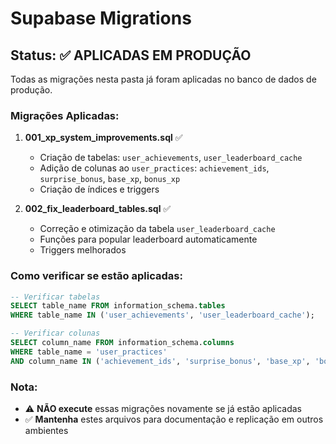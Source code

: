 # Supabase Migrations

## Status: ✅ APLICADAS EM PRODUÇÃO

Todas as migrações nesta pasta já foram aplicadas no banco de dados de produção.

### Migrações Aplicadas:

1. **001_xp_system_improvements.sql** ✅
   - Criação de tabelas: `user_achievements`, `user_leaderboard_cache`
   - Adição de colunas ao `user_practices`: `achievement_ids`, `surprise_bonus`, `base_xp`, `bonus_xp`
   - Criação de índices e triggers

2. **002_fix_leaderboard_tables.sql** ✅
   - Correção e otimização da tabela `user_leaderboard_cache`
   - Funções para popular leaderboard automaticamente
   - Triggers melhorados

### Como verificar se estão aplicadas:

```sql
-- Verificar tabelas
SELECT table_name FROM information_schema.tables 
WHERE table_name IN ('user_achievements', 'user_leaderboard_cache');

-- Verificar colunas
SELECT column_name FROM information_schema.columns 
WHERE table_name = 'user_practices' 
AND column_name IN ('achievement_ids', 'surprise_bonus', 'base_xp', 'bonus_xp');
```

### Nota:
- ⚠️ **NÃO execute** essas migrações novamente se já estão aplicadas
- ✅ **Mantenha** estes arquivos para documentação e replicação em outros ambientes 